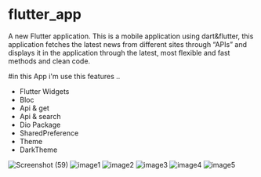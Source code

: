 # flutter_app

A new Flutter application.
This is a mobile application using dart&flutter, this application fetches the latest news from different sites through “APIs” and displays it in the application through the latest, most flexible and fast methods and clean code.

#in this App i'm use this features ..
- Flutter Widgets 
- Bloc 
- Api & get
- Api & search
- Dio Package
- SharedPreference
- Theme 
- DarkTheme 

![Screenshot (59)](https://user-images.githubusercontent.com/75587814/160516513-84eec077-393f-417c-9d82-447a29a1d7eb.png)
![image1](https://user-images.githubusercontent.com/75587814/160516089-9ef951cd-9582-452d-a696-e9b98580dc2c.jpeg)
![image2](https://user-images.githubusercontent.com/75587814/160516095-b19e5e8d-23a9-402b-8c54-66b530b0b5d8.jpeg)
![image3](https://user-images.githubusercontent.com/75587814/160516106-2d54c195-be78-4b9a-b799-1c7b2568978a.jpeg)
![image4](https://user-images.githubusercontent.com/75587814/160516111-5ac2ebfc-89f9-4ea4-ad7a-d4be3db36f60.jpeg)
![image5](https://user-images.githubusercontent.com/75587814/160516115-1021e00b-4484-4d9c-ad69-58fa56c1ec34.jpeg)
